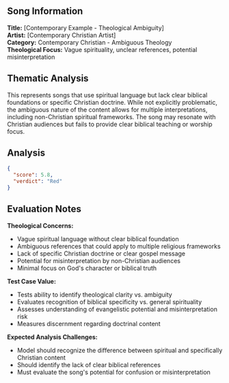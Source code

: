 ## Song Information

**Title:** [Contemporary Example - Theological Ambiguity]  
**Artist:** [Contemporary Christian Artist]  
**Category:** Contemporary Christian - Ambiguous Theology  
**Theological Focus:** Vague spirituality, unclear references, potential misinterpretation

## Thematic Analysis

This represents songs that use spiritual language but lack clear biblical foundations or specific Christian doctrine. While not explicitly problematic, the ambiguous nature of the content allows for multiple interpretations, including non-Christian spiritual frameworks. The song may resonate with Christian audiences but fails to provide clear biblical teaching or worship focus.

## Analysis

```json
{
  "score": 5.8,
  "verdict": "Red"
}
```

## Evaluation Notes

**Theological Concerns:**
- Vague spiritual language without clear biblical foundation
- Ambiguous references that could apply to multiple religious frameworks
- Lack of specific Christian doctrine or clear gospel message
- Potential for misinterpretation by non-Christian audiences
- Minimal focus on God's character or biblical truth

**Test Case Value:**
- Tests ability to identify theological clarity vs. ambiguity
- Evaluates recognition of biblical specificity vs. general spirituality
- Assesses understanding of evangelistic potential and misinterpretation risk
- Measures discernment regarding doctrinal content

**Expected Analysis Challenges:**
- Model should recognize the difference between spiritual and specifically Christian content
- Should identify the lack of clear biblical references
- Must evaluate the song's potential for confusion or misinterpretation
